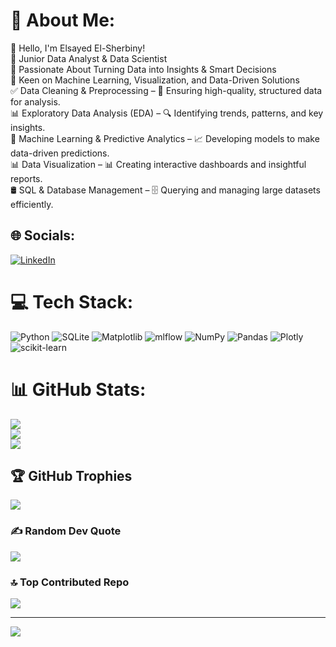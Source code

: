 # 💫 About Me:
👋 Hello, I'm Elsayed El-Sherbiny!<br>🔹 Junior Data Analyst & Data Scientist<br>🔹 Passionate About Turning Data into Insights & Smart Decisions<br>🔹 Keen on Machine Learning, Visualization, and Data-Driven Solutions<br>✅ Data Cleaning & Preprocessing – 🧹 Ensuring high-quality, structured data for analysis.<br>📊 Exploratory Data Analysis (EDA) – 🔍 Identifying trends, patterns, and key insights.<br>🤖 Machine Learning & Predictive Analytics – 📈 Developing models to make data-driven predictions.<br>📊 Data Visualization – 📊 Creating interactive dashboards and insightful reports.<br>🛢 SQL & Database Management – 🗄️ Querying and managing large datasets efficiently.


## 🌐 Socials:
[![LinkedIn](https://img.shields.io/badge/LinkedIn-%230077B5.svg?logo=linkedin&logoColor=white)](https://linkedin.com/in/www.linkedin.com/in/elsayed11) 

# 💻 Tech Stack:
![Python](https://img.shields.io/badge/python-3670A0?style=plastic&logo=python&logoColor=ffdd54) ![SQLite](https://img.shields.io/badge/sqlite-%2307405e.svg?style=plastic&logo=sqlite&logoColor=white) ![Matplotlib](https://img.shields.io/badge/Matplotlib-%23ffffff.svg?style=plastic&logo=Matplotlib&logoColor=black) ![mlflow](https://img.shields.io/badge/mlflow-%23d9ead3.svg?style=plastic&logo=numpy&logoColor=blue) ![NumPy](https://img.shields.io/badge/numpy-%23013243.svg?style=plastic&logo=numpy&logoColor=white) ![Pandas](https://img.shields.io/badge/pandas-%23150458.svg?style=plastic&logo=pandas&logoColor=white) ![Plotly](https://img.shields.io/badge/Plotly-%233F4F75.svg?style=plastic&logo=plotly&logoColor=white) ![scikit-learn](https://img.shields.io/badge/scikit--learn-%23F7931E.svg?style=plastic&logo=scikit-learn&logoColor=white)
# 📊 GitHub Stats:
![](https://github-readme-stats.vercel.app/api?username=Elsayede1&theme=github_dark&hide_border=true&include_all_commits=false&count_private=false)<br/>
![](https://nirzak-streak-stats.vercel.app/?user=Elsayede1&theme=github_dark&hide_border=true)<br/>
![](https://github-readme-stats.vercel.app/api/top-langs/?username=Elsayede1&theme=github_dark&hide_border=true&include_all_commits=false&count_private=false&layout=compact)

## 🏆 GitHub Trophies
![](https://github-profile-trophy.vercel.app/?username=Elsayede1&theme=radical&no-frame=true&no-bg=true&margin-w=4)

### ✍️ Random Dev Quote
![](https://quotes-github-readme.vercel.app/api?type=horizontal&theme=radical)

### 🔝 Top Contributed Repo
![](https://github-contributor-stats.vercel.app/api?username=Elsayede1&limit=5&theme=dark&combine_all_yearly_contributions=true)

---
[![](https://visitcount.itsvg.in/api?id=Elsayede1&icon=6&color=0)](https://visitcount.itsvg.in)

<!-- Proudly created with GPRM ( https://gprm.itsvg.in ) -->
